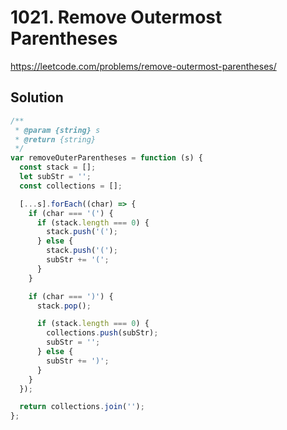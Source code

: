 # 1021. Remove Outermost Parentheses

https://leetcode.com/problems/remove-outermost-parentheses/

## Solution

```js
/**
 * @param {string} s
 * @return {string}
 */
var removeOuterParentheses = function (s) {
  const stack = [];
  let subStr = '';
  const collections = [];

  [...s].forEach((char) => {
    if (char === '(') {
      if (stack.length === 0) {
        stack.push('(');
      } else {
        stack.push('(');
        subStr += '(';
      }
    }

    if (char === ')') {
      stack.pop();

      if (stack.length === 0) {
        collections.push(subStr);
        subStr = '';
      } else {
        subStr += ')';
      }
    }
  });

  return collections.join('');
};
```
